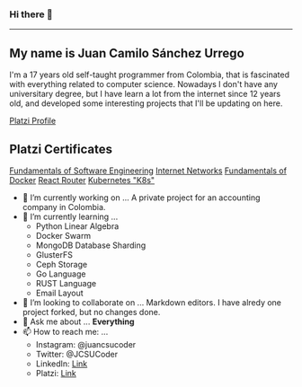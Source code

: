 ### Hi there 👋
---
## My name is Juan Camilo Sánchez Urrego
I'm a 17 years old self-taught programmer from Colombia, that is fascinated with everything related to computer science. Nowadays I don't have any universitary degree, but I have learn a lot from the internet since 12 years old, and developed some interesting projects that I'll be updating on here.

[Platzi Profile](https://platzi.com/@juancamilosanchezurrego/)

## Platzi Certificates
[Fundamentals of Software Engineering](https://platzi.com/@juancamilosanchezurrego/curso/1098-ingenieria/diploma/detalle/)
[Internet Networks](https://platzi.com/@juancamilosanchezurrego/curso/1277-redes/diploma/detalle/)
[Fundamentals of Docker](https://platzi.com/@juancamilosanchezurrego/curso/1432-docker/diploma/detalle/)
[React Router](https://platzi.com/@juancamilosanchezurrego/curso/1342-react-router/diploma/detalle/)
[Kubernetes "K8s"](https://platzi.com/@juancamilosanchezurrego/curso/1565-k8s/diploma/detalle/)

- 🔭 I’m currently working on ...
  A private project for an accounting company in Colombia.
- 🌱 I’m currently learning ...
  - Python Linear Algebra
  - Docker Swarm
  - MongoDB Database Sharding
  - GlusterFS
  - Ceph Storage
  - Go Language
  - RUST Language
  - Email Layout
- 👯 I’m looking to collaborate on ...
Markdown editors. I have alredy one project forked, but no changes done.
- 💬 Ask me about ... **Everything**
- 📫 How to reach me: ...
  - Instagram: @juancsucoder
  - Twitter: @JCSUCoder
  - LinkedIn: [Link](https://www.linkedin.com/in/juan-camilo-s%C3%A1nchez-urrego-ba10b1186/)
  - Platzi: [Link](https://platzi.com/@juancamilosanchezurrego/)
